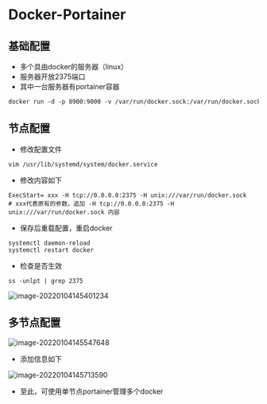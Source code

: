# Docker-Portainer



## 基础配置

+ 多个具由docker的服务器（linux）
+ 服务器开放2375端口
+ 其中一台服务器有portainer容器

```dockerfile
docker run -d -p 8900:9000 -v /var/run/docker.sock:/var/run/docker.sock --name portainer portainer/portainer
```

## 节点配置

+ 修改配置文件

```shell
vim /usr/lib/systemd/system/docker.service
```

+ 修改内容如下

```shell
ExecStart= xxx -H tcp://0.0.0.0:2375 -H unix:///var/run/docker.sock
# xxx代表原有的参数，追加 -H tcp://0.0.0.0:2375 -H unix:///var/run/docker.sock 内容
```

+ 保存后重载配置，重启docker

```shell
systemctl daemon-reload
systemctl restart docker
```

+ 检查是否生效

```shell
ss -unlpt | grep 2375 
```

![image-20220104145401234](D:\self\linux\docker\Docker-Portainer.assets\image-20220104145401234.png)

## 多节点配置

![image-20220104145547648](D:\self\linux\docker\Docker-Portainer.assets\image-20220104145547648.png)

+ 添加信息如下

![image-20220104145713590](D:\self\linux\docker\Docker-Portainer.assets\image-20220104145713590.png)

+ 至此，可使用单节点portainer管理多个docker